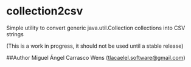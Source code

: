 collection2csv
=======

Simple utility to convert generic java.util.Collection collections into CSV strings

(This is a work in progress, it should not be used until a stable release)

##Author
Miguel Ángel Carrasco Wens (<tlacaelel.software@gmail.com>)
